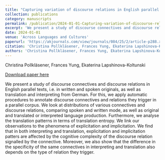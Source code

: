```yaml
---
title: "Capturing variation of discourse relations in English parallel data through automatic annotation and alignment"
collection: publications
category: manuscripts
permalink: /publication/2024-01-01-Capturing-variation-of-discourse-relations
excerpt: 'We present a study of discourse connectives and discourse relations in English parallel texts, i.e. in written and spoken originals, as well as translation and interpreting from German. For this, we apply automatic procedures to annotate discourse connectives and relations they trigger in a parallel corpus. We look at distributions of various connectives and discourse relations, comparing spoken and written mode, as well as original and translated or interpreted language production. Furthermore, we analyse the translation patterns in terms of translation entropy. We link our observations to the phenomena of explicitation and implicitation. We find that in both interpreting and translation, explicitation and implicitation patters are affected by the cognitive complexity of the discourse relation signalled by the connective. Moreover, we also show that the difference in the specificity of the same connectives in interpreting and translation also depends on the type of relation they trigger.'
date: 2024-01-01
venue: 'Across Languages and Cultures'
paperurl: 'https://akjournals.com/view/journals/084/25/2/article-p288.xml'
citation: 'Christina Pollkläsener, Frances Yung, Ekaterina Lapshinova-Koltunski (Across Languages and Cultures 2024)'
authors: 'Christina Pollkläsener, Frances Yung, Ekaterina Lapshinova-Koltunski'
---
```

Christina Pollkläsener, Frances Yung, Ekaterina Lapshinova-Koltunski

<a href='https://akjournals.com/view/journals/084/25/2/article-p288.xml'>Download paper here</a>

We present a study of discourse connectives and discourse relations in English parallel texts, i.e. in written and spoken originals, as well as translation and interpreting from German. For this, we apply automatic procedures to annotate discourse connectives and relations they trigger in a parallel corpus. We look at distributions of various connectives and discourse relations, comparing spoken and written mode, as well as original and translated or interpreted language production. Furthermore, we analyse the translation patterns in terms of translation entropy. We link our observations to the phenomena of explicitation and implicitation. We find that in both interpreting and translation, explicitation and implicitation patters are affected by the cognitive complexity of the discourse relation signalled by the connective. Moreover, we also show that the difference in the specificity of the same connectives in interpreting and translation also depends on the type of relation they trigger.
